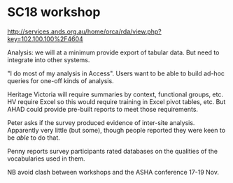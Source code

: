 # SC18 workshop #

http://services.ands.org.au/home/orca/rda/view.php?key=102.100.100%2F4604

Analysis: we will at a minimum provide export of tabular data. But need to integrate into other systems.

"I do most of my analysis in Access". Users want to be able to build ad-hoc queries for one-off kinds of analysis.

Heritage Victoria will require summaries by context, functional groups, etc. HV require Excel so this would require training in Excel pivot tables, etc. But AHAD could provide pre-built reports to meet those requirements.

Peter asks if the survey produced evidence of inter-site analysis. Apparently very little (but some), though people reported they were keen to be _able_ to do that.

Penny reports survey participants rated databases on the qualities of the vocabularies used in them.

NB avoid clash between workshops and the ASHA conference 17-19 Nov.